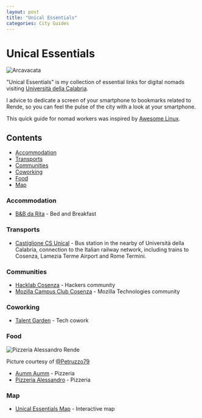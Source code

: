 ```yaml
---
layout: post
title: "Unical Essentials"
categories: City Guides
---
```



# Unical Essentials

![Arcavacata](https://raw.githubusercontent.com/marcofromsicily/blog/master/images/arcavacata.jpg)

"Unical Essentials" is my collection of essential links for digital nomads visiting [Università della Calabria](http://www.unical.it/).

I advice to dedicate a screen of your smartphone to bookmarks related to Rende, so you can feel the pulse of the city with a look at your smartphone.

This quick guide for nomad workers was inspired by [Awesome Linux](https://github.com/madbob/awesome-linux-dev).

## Contents

* [Accommodation](#accommodation)
* [Transports](#transports)
* [Communities](#communities)
* [Coworking](#coworking)
* [Food](#Food)
* [Map](#Map)

### Accommodation

* [B&B da Rita](https://www.tripadvisor.it/Hotel_Review-g644242-d8126563-Reviews-B_B_da_Rita-Rende_Province_of_Cosenza_Calabria.html) - Bed and Breakfast

### Transports

* [Castiglione CS Unical](http://www.trenitalia.com/) - Bus station in the nearby of Università della Calabria, connection to the Italian railway network, including trains to Cosenza, Lamezia Terme Airport and Rome Termini.

### Communities

* [Hacklab Cosenza](https://hlcs.it/) - Hackers community
* [Mozilla Campus Club Cosenza](https://www.facebook.com/MozillaCCC/) - Mozilla Technologies community

### Coworking

* [Talent Garden](https://cosenza.talentgarden.org/) - Tech cowork

### Food

![Pizzeria Alessandro Rende](https://raw.githubusercontent.com/marcofromsicily/blog/master/images/pizzeria-alessandro-rende.jpg)

Picture courtesy of [@Petruzzo79](https://twitter.com/Petruzzo79)

* [Aumm Aumm](https://www.facebook.com/AummAummPizzeria/) - Pizzeria
* [Pizzeria Alessandro](https://www.tripadvisor.it/Restaurant_Review-g7849578-d4794297-Reviews-Pizzeria_Alessandro-Arcavacata_Rende_Province_of_Cosenza_Calabria.html) - Pizzeria

### Map

* [Unical Essentials Map](https://umap.openstreetmap.fr/it/map/unical-essentials_112941#16/39.3574/16.2324) - Interactive map

